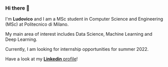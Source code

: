 ### Hi there 👋

I'm **Ludovico** and I am a MSc student in Computer Science and Engineering (MSc) at Politecnico di Milano. 

My main area of interest includes Data Science, Machine Learning and Deep Learning.

Currently, I am looking for internship opportunities for summer 2022.

Have a look at my [**Linkedin** profile](https://www.linkedin.com/in/ludovico-righi-18b886167/)! 



<!--
**LudovicoRighi/LudovicoRighi** is a ✨ _special_ ✨ repository because its `README.md` (this file) appears on your GitHub profile.

Here are some ideas to get you started:

- 🔭 I’m currently working on ...
- 🌱 I’m currently learning ...
- 👯 I’m looking to collaborate on ...
- 🤔 I’m looking for help with ...
- 💬 Ask me about ...
- 📫 How to reach me: ...
- 😄 Pronouns: ...
- ⚡ Fun fact: ...
-->
